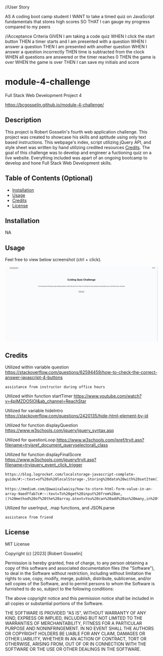 //User Story

AS A coding boot camp student
I WANT to take a timed quiz on JavaScript fundamentals that stores high scores
SO THAT I can gauge my progress compared to my peers

//Acceptance Criteria
GIVEN I am taking a code quiz
WHEN I click the start button
THEN a timer starts and I am presented with a question
WHEN I answer a question
THEN I am presented with another question
WHEN I answer a question incorrectly
THEN time is subtracted from the clock
WHEN all questions are answered or the timer reaches 0
THEN the game is over
WHEN the game is over
THEN I can save my initials and score


# module-4-challenge
Full Stack Web Development Project 4

https://bcgosselin.github.io/module-4-challenge/

## Description

This project is Robert Gosselin's fourth web application challenge. This project was created to showcase his skills and aptitude using only text based instructions. This webpage's index, script utilizing jQuery API, and style sheet was written by hand utilizing credited resources [Credits](#credits). The goal of this challenge was to develop and engineer a fuctioning quiz on a live website. Everything included was apart of an ongoing bootcamp to develop and hone Full Stack Web Development skills.

## Table of Contents (Optional)

- [Installation](#installation)
- [Usage](#usage)
- [Credits](#credits)
- [License](#license)

## Installation

NA

## Usage

Feel free to view below screenshot (ctrl + click).

![alt text](assets/images/screenshot.png)

## Credits

Utilized within variable question
    https://stackoverflow.com/questions/62594459/how-to-check-the-correct-answer-javascript-4-buttons

    assistance from instructor during office hours

Utilized within function startTimer
    https://www.youtube.com/watch?v=4piMZDO5IOI&ab_channel=ReachStar

Utilized for variable hideIntro
    https://stackoverflow.com/questions/2420135/hide-html-element-by-id

Utilized for function displayQuestion
    https://www.w3schools.com/jquery/jquery_syntax.asp


Utilized for questionLoop
    https://www.w3schools.com/jsref/tryit.asp?filename=tryjsref_document_queryselectorall_class

Utilized for function displayFinalScore
    https://www.w3schools.com/jquery/tryit.asp?filename=tryjquery_event_click_trigger

    https://blog.logrocket.com/localstorage-javascript-complete-guide/#:~:text=of%20a%20localStorage-,Storing%20data%20with%20setItem(),the%20value%20attached%20to%20it.

    https://medium.com/@awaisalwaisy/how-to-store-html-form-value-in-an-array-9aedffab7c#:~:text=To%20get%20input%20from%20an,()%20method%20of%20the%20array.&text=You%20can%20add%20as%20many,in%20the%20array%20as%20needed.

Utilized for userInput, .map functions, and JSON.parse

    assistance from friend





## License

MIT License

Copyright (c) [2023] [Robert Gosselin]

Permission is hereby granted, free of charge, to any person obtaining a copy
of this software and associated documentation files (the "Software"), to deal
in the Software without restriction, including without limitation the rights
to use, copy, modify, merge, publish, distribute, sublicense, and/or sell
copies of the Software, and to permit persons to whom the Software is
furnished to do so, subject to the following conditions:

The above copyright notice and this permission notice shall be included in all
copies or substantial portions of the Software.

THE SOFTWARE IS PROVIDED "AS IS", WITHOUT WARRANTY OF ANY KIND, EXPRESS OR
IMPLIED, INCLUDING BUT NOT LIMITED TO THE WARRANTIES OF MERCHANTABILITY,
FITNESS FOR A PARTICULAR PURPOSE AND NONINFRINGEMENT. IN NO EVENT SHALL THE
AUTHORS OR COPYRIGHT HOLDERS BE LIABLE FOR ANY CLAIM, DAMAGES OR OTHER
LIABILITY, WHETHER IN AN ACTION OF CONTRACT, TORT OR OTHERWISE, ARISING FROM,
OUT OF OR IN CONNECTION WITH THE SOFTWARE OR THE USE OR OTHER DEALINGS IN THE
SOFTWARE.
